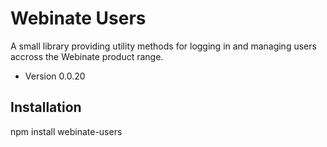 Webinate Users
===============

A small library providing utility methods for logging in and managing users accross the Webinate product range.

* Version 0.0.20

## Installation

  npm install webinate-users
